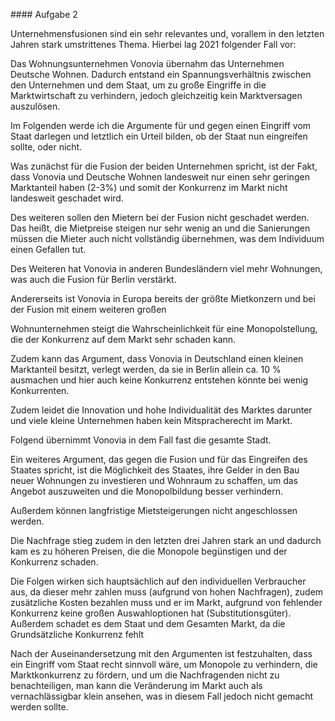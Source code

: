 \#### Aufgabe 2

Unternehmensfusionen sind ein sehr relevantes und, vorallem in den letzten Jahren stark umstrittenes Thema. Hierbei lag 2021 folgender Fall vor:

Das Wohnungsunternehmen Vonovia übernahm das Unternehmen Deutsche Wohnen. Dadurch entstand ein Spannungsverhältnis zwischen den Unternehmen und dem Staat, um zu große Eingriffe in die Marktwirtschaft zu verhindern, jedoch gleichzeitig kein Marktversagen auszulösen.

Im Folgenden werde ich die Argumente für und gegen einen Eingriff vom Staat darlegen und letztlich ein Urteil bilden, ob der Staat nun eingreifen sollte, oder nicht.



Was zunächst für die Fusion der beiden Unternehmen spricht, ist der Fakt, dass Vonovia und Deutsche Wohnen landesweit nur einen sehr geringen Marktanteil haben (2-3%) und somit der Konkurrenz im Markt nicht landesweit geschadet wird.

Des weiteren sollen den Mietern bei der Fusion nicht geschadet werden. Das heißt, die Mietpreise steigen nur sehr wenig an und die Sanierungen müssen die Mieter auch nicht vollständig übernehmen, was dem Individuum einen Gefallen tut.



Des Weiteren hat Vonovia in anderen Bundesländern viel mehr Wohnungen, was auch die Fusion für Berlin verstärkt.



Andererseits ist Vonovia in Europa bereits der größte Mietkonzern und bei der Fusion mit einem weiteren großen 

Wohnunternehmen steigt die Wahrscheinlichkeit für eine Monopolstellung, die der Konkurrenz auf dem Markt sehr schaden kann.

Zudem kann das Argument, dass Vonovia in Deutschland einen kleinen Marktanteil besitzt, verlegt werden, da sie in Berlin allein ca. 10 % ausmachen und hier auch keine Konkurrenz entstehen könnte bei wenig Konkurrenten.



Zudem leidet die Innovation und hohe Individualität des Marktes darunter und viele kleine Unternehmen haben kein Mitspracherecht im Markt.

Folgend übernimmt Vonovia in dem Fall fast die gesamte Stadt.



Ein weiteres Argument, das gegen die Fusion und für das Eingreifen des Staates spricht, ist die Möglichkeit des Staates, ihre Gelder in den Bau neuer Wohnungen zu investieren und Wohnraum zu schaffen, um das Angebot auszuweiten und die Monopolbildung besser verhindern.

Außerdem können langfristige Mietsteigerungen nicht angeschlossen werden.



Die Nachfrage stieg zudem in den letzten drei Jahren stark an und dadurch kam es zu höheren Preisen, die die Monopole begünstigen und der Konkurrenz schaden.



Die Folgen wirken sich hauptsächlich auf den individuellen Verbraucher aus, da dieser mehr zahlen muss (aufgrund von hohen Nachfragen), zudem zusätzliche Kosten bezahlen muss und er im Markt, aufgrund von fehlender Konkurrenz keine großen Auswahloptionen hat (Substitutionsgüter). Außerdem schadet es dem Staat und dem Gesamten Markt, da die Grundsätzliche Konkurrenz fehlt



Nach der Auseinandersetzung mit den Argumenten ist festzuhalten, dass ein Eingriff vom Staat recht sinnvoll wäre, um Monopole zu verhindern, die Marktkonkurrenz zu fördern, und um die Nachfragenden nicht zu benachteiligen, man kann die Veränderung im Markt auch als vernachlässigbar klein ansehen, was in diesem Fall jedoch nicht gemacht werden sollte.


